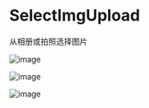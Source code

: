 # SelectImgUpload

从相册或拍照选择图片

![image](http://github.com/linqingshanlinqingshan/SelectImgUpload/raw/master/images/images_folder/Screenshot_2019-02-12-09-22-23-611.png)

![image](http://github.com/linqingshanlinqingshan/SelectImgUpload/raw/master/images/images_folder/Screenshot_2019-02-12-16-08-57-880.png)

![image](http://github.com/linqingshanlinqingshan/SelectImgUpload/raw/master/images/images_folder/Screenshot_2019-02-12-16-09-12-194.png)
